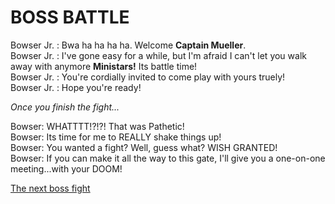 # BOSS BATTLE

Bowser Jr. : Bwa ha ha ha ha. Welcome **Captain Mueller**.  
Bowser Jr. : I've gone easy for a while, but I'm afraid I can't let you walk away with anymore **Ministars!** Its battle time!  
Bowser Jr. : You're cordially invited to come play with yours truely!  
Bowser Jr. : Hope you're ready!  

*Once you finish the fight...*  

Bowser: WHATTTT!?!?! That was Pathetic!    
Bowser: Its time for me to REALLY shake things up!    
Bowser: You wanted a fight? Well, guess what? WISH GRANTED!  
Bowser: If you can make it all the way to this gate, I'll give you a one-on-one meeting...with your DOOM!  

[The next boss fight](smthgreek.md)